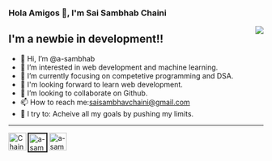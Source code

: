 ### Hola Amigos 👋, I'm Sai Sambhab Chaini 

<img align="right" src="https://i.pinimg.com/564x/99/b8/3c/99b83c02b9505aa65973ad0c479d25f3.jpg" style="max-width:100%" >

## I'm a newbie in development!!
- 👋 Hi, I’m @a-sambhab
- 👀 I’m interested in web development and machine learning.
- 🌱 I’m currently focusing on competetive programming and DSA.
- 🔭 I'm looking forward to learn web development.
- 💞️ I’m looking to collaborate on Github.
- 📫 How to reach me:saisambhavchaini@gmail.com
- 🧗 I try to: Acheive all my goals by pushing my limits.




<hr>

[<img align="left" alt="ChainiSai | TWITTER" width="35px" src ="https://raw.githubusercontent.com/rahuldkjain/github-profile-readme-generator/master/src/images/icons/Social/twitter.svg" />][twitter]

[<img align="left" alt="a-sambhab | INSTAGRAM" width="35px" height="35px" border="2px solid black " border-radius="5px" overflow="hidden" src ="https://raw.githubusercontent.com/rahuldkjain/github-profile-readme-generator/master/src/images/icons/Social/instagram.svg" />][instagram]

[<img align="left" alt="a-sambhab | LINKEDIN" width="35px" height="35px" src ="https://raw.githubusercontent.com/rahuldkjain/github-profile-readme-generator/master/src/images/icons/Social/linked-in-alt.svg" />][linkedin]

<br />
<br />

[twitter]: https://twitter.com/ChainiSai
[instagram]: https://www.instagram.com/a_sambhab/
[linkedin]:  https://www.linkedin.com/in/saisambhav-chaini-1a5877210/
